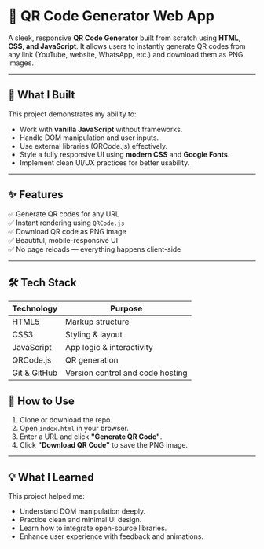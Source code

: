 # 🚀 QR Code Generator Web App

A sleek, responsive **QR Code Generator** built from scratch using **HTML, CSS, and JavaScript**. It allows users to instantly generate QR codes from any link (YouTube, website, WhatsApp, etc.) and download them as PNG images.


---

## 🧠 What I Built

This project demonstrates my ability to:
- Work with **vanilla JavaScript** without frameworks.
- Handle DOM manipulation and user inputs.
- Use external libraries (QRCode.js) effectively.
- Style a fully responsive UI using **modern CSS** and **Google Fonts**.
- Implement clean UI/UX practices for better usability.

---

## ✨ Features

✅ Generate QR codes for any URL  
✅ Instant rendering using `QRCode.js`  
✅ Download QR code as PNG image  
✅ Beautiful, mobile-responsive UI  
✅ No page reloads — everything happens client-side  

---

## 🛠️ Tech Stack

| Technology | Purpose |
|------------|---------|
| HTML5      | Markup structure |
| CSS3       | Styling & layout |
| JavaScript | App logic & interactivity |
| QRCode.js  | QR generation |
| Git & GitHub | Version control and code hosting |


## 🚀 How to Use

1. Clone or download the repo.
2. Open `index.html` in your browser.
3. Enter a URL and click **"Generate QR Code"**.
4. Click **"Download QR Code"** to save the PNG image.


---

## 💡 What I Learned

This project helped me:
- Understand DOM manipulation deeply.
- Practice clean and minimal UI design.
- Learn how to integrate open-source libraries.
- Enhance user experience with feedback and animations.

